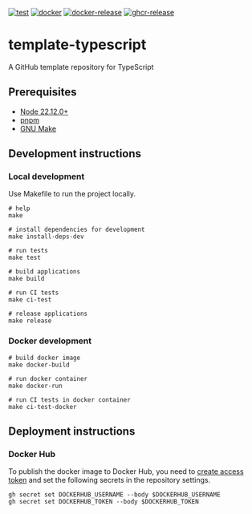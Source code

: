 [![test](https://github.com/ks6088ts/template-typescript/actions/workflows/test.yaml/badge.svg?branch=main)](https://github.com/ks6088ts/template-typescript/actions/workflows/test.yaml?query=branch%3Amain)
[![docker](https://github.com/ks6088ts/template-typescript/actions/workflows/docker.yaml/badge.svg?branch=main)](https://github.com/ks6088ts/template-typescript/actions/workflows/docker.yaml?query=branch%3Amain)
[![docker-release](https://github.com/ks6088ts/template-typescript/actions/workflows/docker-release.yaml/badge.svg)](https://github.com/ks6088ts/template-typescript/actions/workflows/docker-release.yaml)
[![ghcr-release](https://github.com/ks6088ts/template-typescript/actions/workflows/ghcr-release.yaml/badge.svg)](https://github.com/ks6088ts/template-typescript/actions/workflows/ghcr-release.yaml)

# template-typescript

A GitHub template repository for TypeScript

## Prerequisites

- [Node 22.12.0+](https://nodejs.org/en/download)
- [pnpm](https://pnpm.io/installation)
- [GNU Make](https://www.gnu.org/software/make/)

## Development instructions

### Local development

Use Makefile to run the project locally.

```shell
# help
make

# install dependencies for development
make install-deps-dev

# run tests
make test

# build applications
make build

# run CI tests
make ci-test

# release applications
make release
```

### Docker development

```shell
# build docker image
make docker-build

# run docker container
make docker-run

# run CI tests in docker container
make ci-test-docker
```

## Deployment instructions

### Docker Hub

To publish the docker image to Docker Hub, you need to [create access token](https://app.docker.com/settings/personal-access-tokens/create) and set the following secrets in the repository settings.

```shell
gh secret set DOCKERHUB_USERNAME --body $DOCKERHUB_USERNAME
gh secret set DOCKERHUB_TOKEN --body $DOCKERHUB_TOKEN
```

